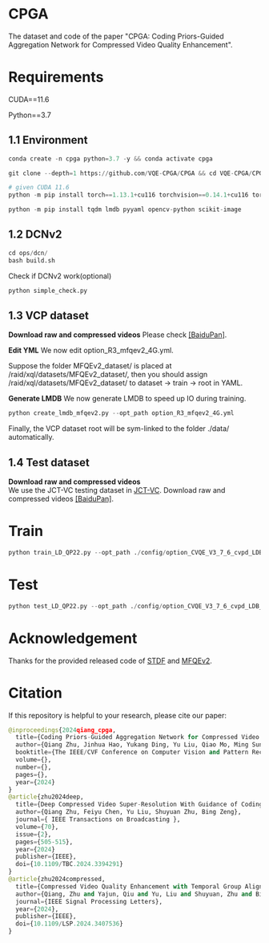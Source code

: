 # CPGA

The dataset and code of the paper "CPGA: Coding Priors-Guided Aggregation Network for Compressed Video Quality Enhancement".

# Requirements

CUDA==11.6 

Python==3.7 

## 1.1 Environment
```python
conda create -n cpga python=3.7 -y && conda activate cpga

git clone --depth=1 https://github.com/VQE-CPGA/CPGA && cd VQE-CPGA/CPGA/

# given CUDA 11.6
python -m pip install torch==1.13.1+cu116 torchvision==0.14.1+cu116 torchaudio==0.13.1 --extra-index-url https://download.pytorch.org/whl/cu116

python -m pip install tqdm lmdb pyyaml opencv-python scikit-image
```
## 1.2 DCNv2
```python
cd ops/dcn/
bash build.sh
```
Check if DCNv2 work(optional)
```python
python simple_check.py
```
## 1.3 VCP dataset
**Download raw and compressed videos** 
Please check [[BaiduPan]](https://blog.csdn.net/A33280000f/article/details/115836658).

**Edit YML**
We now edit option_R3_mfqev2_4G.yml.

Suppose the folder MFQEv2_dataset/ is placed at /raid/xql/datasets/MFQEv2_dataset/, then you should assign /raid/xql/datasets/MFQEv2_dataset/ to dataset -> train -> root in YAML.

**Generate LMDB**
We now generate LMDB to speed up IO during training.
```python
python create_lmdb_mfqev2.py --opt_path option_R3_mfqev2_4G.yml
```
Finally, the VCP dataset root will be sym-linked to the folder ./data/ automatically.

## 1.4 Test dataset
**Download raw and compressed videos**  
We use the JCT-VC testing dataset in [JCT-VC](xxx). Download raw and compressed videos [[BaiduPan]](https://blog.csdn.net/A33280000f/article/details/115836658).

# Train
```python
python train_LD_QP22.py --opt_path ./config/option_CVQE_V3_7_6_cvpd_LDB_37.yml
```
# Test
```python
python test_LD_QP22.py --opt_path ./config/option_CVQE_V3_7_6_cvpd_LDB_37.yml
```

# Acknowledgement
Thanks for the provided released code of [STDF](https://github.com/ryanxingql/stdf-pytorch) and [MFQEv2](https://github.com/ryanxingql/mfqev2.0).

# Citation
If this repository is helpful to your research, please cite our paper:
```python
@inproceedings{2024qiang_cpga,
  title={Coding Priors-Guided Aggregation Network for Compressed Video Quality Enhancement},
  author={Qiang Zhu, Jinhua Hao, Yukang Ding, Yu Liu, Qiao Mo, Ming Sun, Chao Zhou, Shuyuan Zhu},
  booktitle={The IEEE/CVF Conference on Computer Vision and Pattern Recognition 2024},
  volume={},
  number={},
  pages={},
  year={2024}
}
@article{zhu2024deep,
  title={Deep Compressed Video Super-Resolution With Guidance of Coding Priors},
  author={Qiang Zhu, Feiyu Chen, Yu Liu, Shuyuan Zhu, Bing Zeng},
  journal={ IEEE Transactions on Broadcasting },
  volume={70},
  issue={2},
  pages={505-515},
  year={2024}
  publisher={IEEE},
  doi={10.1109/TBC.2024.3394291}
}
@article{zhu2024compressed,
  title={Compressed Video Quality Enhancement with Temporal Group Alignment and Fusion},
  author={Qiang, Zhu and Yajun, Qiu and Yu, Liu and Shuyuan, Zhu and Bing, Zeng},
  journal={IEEE Signal Processing Letters},
  year={2024},
  publisher={IEEE},
  doi={10.1109/LSP.2024.3407536}
}
```
